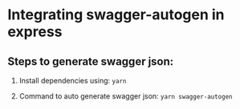 # Integrating swagger-autogen in express

## Steps to generate swagger json:

1. Install dependencies using: `yarn`

2. Command to auto generate swagger json: `yarn swagger-autogen`
